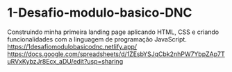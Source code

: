 # 1-Desafio-modulo-basico-DNC
Construindo minha primeira landing page aplicando HTML, CSS e criando funcionalidades com a linguagem de programação JavaScript.
https://1desafiomodulobasicodnc.netlify.app/
https://docs.google.com/spreadsheets/d/1ZEsbYSJqCbk2nhPW7YbpZAp7TuRVxKybzJr8Ecx_aDU/edit?usp=sharing
